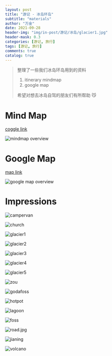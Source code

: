 ```yaml
---
layout: post
title: "游记 - 冰岛环岛"
subtitle: "materials"
author: "万金"
date: 2021-09-28
header-img: "img/in-post/游记/冰岛/glacier1.jpg"
header-mask: 0.3
categories: [游记, 旅行]
tags: [游记, 旅行]
comments: true
catalog: true
---
```


> 整理了一些我们冰岛环岛用到的资料
>
> 1. itinerary mindmap
> 2. google map
>
> 希望对想去冰岛自驾的朋友们有所帮助 😼

# Mind Map

[coggle link](https://coggle.it/diagram/YVM5E_M_JJQ_6lpI/t/iceland-ring-road-0-public-copyright-dutchflu/3ac407101561c1a48266e5fcb0adbb9b04f5e2441375809fead307f891323985)

![mindmap overview](/img/in-post/游记/冰岛/mindmap.png)

# Google Map

[map link](https://www.google.com/maps/d/viewer?mid=1UiGYZA4vOHiS65aZ6RKmvPLU0BAynhLd&ll=65.03448018333602%2C-21.19803946875001&z=7)

![google map overview](/img/in-post/游记/冰岛/googlemap.png)

# Impressions

![campervan](/img/in-post/游记/冰岛/campervan.jpg)

![church](/img/in-post/游记/冰岛/church.jpg)

![glacier1](/img/in-post/游记/冰岛/glacier1.jpg)

![glacier2](/img/in-post/游记/冰岛/glacier2.jpg)

![glacier3](/img/in-post/游记/冰岛/glacier3.jpg)

![glacier4](/img/in-post/游记/冰岛/glacier4.jpg)

![glacier5](/img/in-post/游记/冰岛/glacier5.jpg)

![zou](/img/in-post/游记/冰岛/zou.jpg)

![godafoss](/img/in-post/游记/冰岛/godafoss.jpg)

![hotpot](/img/in-post/游记/冰岛/hotpot.jpg)

![lagoon](/img/in-post/游记/冰岛/lagoon.jpg)

![foss](/img/in-post/游记/冰岛/foss.jpg)

![road.jpg](/img/in-post/游记/冰岛/road.jpg)

![jianing](/img/in-post/游记/冰岛/jianing.jpg)

![volcano](/img/in-post/游记/冰岛/volcano.jpg)